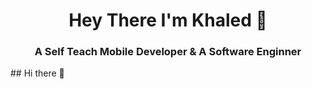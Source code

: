 <h1 align="center">Hey There I'm Khaled 👋</h1>
<h3 align="center">A Self Teach Mobile Developer & A Software Enginner</h3>
## Hi there 👋

<!--
**Esmail-Sameh/Esmail-Sameh** is a ✨ _special_ ✨ repository because its `README.md` (this file) appears on your GitHub profile.

Here are some ideas to get you started:

- 🔭 I’m currently working on ...
- 🌱 I’m currently learning ...
- 👯 I’m looking to collaborate on ...
- 🤔 I’m looking for help with ...
- 💬 Ask me about ...
- 📫 How to reach me: ...
- 😄 Pronouns: ...
- ⚡ Fun fact: ...
-->
